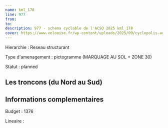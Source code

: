 ```yaml
---
name: kml_178 
line: 977
from: 
to:  
description: 977 - schema cyclable de l'ACSO 2025 kml_178 
cover: https://www.velooise.fr/wp-content/uploads/2025/09/cyclopolis-acso-default.jpg
---
```

Hierarchie : Reseau structurant

Type d'amenagement : pictogramme (MARQUAGE AU SOL + ZONE 30)

Statut : planned

## Les troncons (du Nord au Sud)

## Informations complementaires

Budget  : 1376 

Lineaire :

